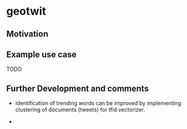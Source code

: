 # geotwit

## Motivation



## Example use case

TODO

## Further Development and comments

* Identification of trending words can be improved by implementing clustering of documents (tweets) for tfid vectorizer.

* 

